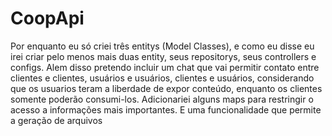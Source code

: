 # CoopApi
Por enquanto eu só criei três entitys (Model Classes), e como eu disse eu irei criar pelo menos mais duas entity, seus repositorys, seus controllers e configs.
Alem disso pretendo incluir um chat que vai permitir contato entre clientes e clientes, usuários e usuários, clientes e usuários,
considerando que os usuarios teram a liberdade de expor conteúdo, enquanto os clientes somente poderão consumi-los. 
Adicionariei alguns maps para restringir o acesso a informações mais importantes. E uma funcionalidade que permite a geração de arquivos
